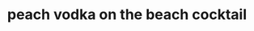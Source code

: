 ---
servings:
notes:
directions:
ingredients: |-
  * 2 oz peach vodka
  * cranberry juice
  * OJ
rating: 0
ease:
category: beverage
href:
totalTime:
cookTime:
prepTime:
title: peach vodka on the beach cocktail
path: /peach-vodka-on-the-beach-cocktail
---